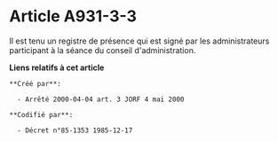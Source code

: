 # Article A931-3-3

Il est tenu un registre de présence qui est signé par les administrateurs participant à la séance du conseil
d'administration.

**Liens relatifs à cet article**

	**Créé par**:

	  - Arrêté 2000-04-04 art. 3 JORF 4 mai 2000

	**Codifié par**:

	  - Décret n°85-1353 1985-12-17
